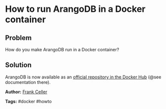 How to run ArangoDB in a Docker container
=========================================

Problem
-------

How do you make ArangoDB run in a Docker container?

Solution
--------

ArangoDB is now available as an [official repository in the Docker Hub](https://hub.docker.com/_/arangodb/) (@see documentation there).

**Author:** [Frank Celler](https://github.com/fceller)

**Tags:** #docker #howto
